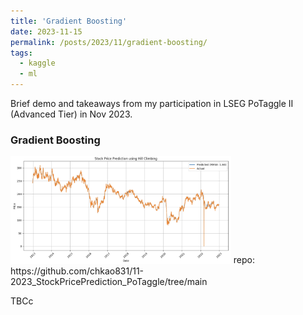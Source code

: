 ```yaml
---
title: 'Gradient Boosting'
date: 2023-11-15
permalink: /posts/2023/11/gradient-boosting/
tags:
  - kaggle
  - ml
---
```


Brief demo and takeaways from my participation in LSEG PoTaggle II (Advanced Tier) in Nov 2023.

### Gradient Boosting

<img src='https://github.com/chkao831/11-2023_StockPricePrediction_PoTaggle/blob/main/output_hillClimbing.jpg' width="70%" height="auto">
repo: https://github.com/chkao831/11-2023_StockPricePrediction_PoTaggle/tree/main

TBCc
